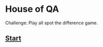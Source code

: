 # House of QA

Challenge: Play all spot the difference game.

## [Start](http://www.spotthedifference.com/practice.asp)